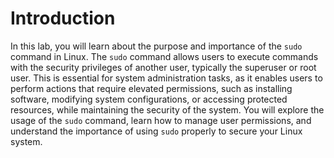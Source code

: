 # Introduction

In this lab, you will learn about the purpose and importance of the `sudo` command in Linux. The `sudo` command allows users to execute commands with the security privileges of another user, typically the superuser or root user. This is essential for system administration tasks, as it enables users to perform actions that require elevated permissions, such as installing software, modifying system configurations, or accessing protected resources, while maintaining the security of the system. You will explore the usage of the `sudo` command, learn how to manage user permissions, and understand the importance of using `sudo` properly to secure your Linux system.
